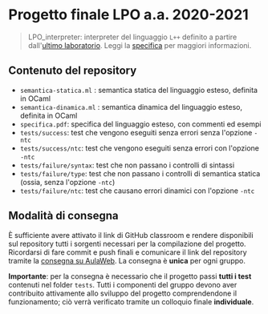 # Progetto finale LPO a.a. 2020-2021

> LPO_interpreter: interpreter del linguaggio `L++` definito a partire dall'[ultimo laboratorio](../lab11-2021-05-14).
> Leggi la [specifica](specifica.pdf) per maggiori informazioni.

## Contenuto del repository

* `semantica-statica.ml` : semantica statica del linguaggio esteso, definita in OCaml
* `semantica-dinamica.ml` : semantica dinamica del linguaggio esteso, definita in OCaml
* `specifica.pdf`: specifica del linguaggio esteso, con commenti ed esempi
* `tests/success`: test che vengono eseguiti senza errori senza l'opzione `-ntc`
* `tests/success/ntc`: test che vengono eseguiti senza errori con l'opzione `-ntc`
* `tests/failure/syntax`: test che non passano i controlli di sintassi 
* `tests/failure/type`: test che non passano i controlli di semantica statica (ossia, senza l'opzione `-ntc`)
* `tests/failure/ntc`: test che causano errori dinamici con l'opzione `-ntc`

## Modalità di consegna

È sufficiente avere attivato il link di GitHub classroom e rendere disponibili sul repository tutti i sorgenti necessari
per la compilazione del progetto. Ricordarsi di fare commit e push finali e comunicare il link
del repository tramite la [consegna su AulaWeb](https://2020.aulaweb.unige.it/mod/assign/view.php?id=21834). 
La consegna è **unica** per ogni gruppo.

**Importante**: per la consegna è necessario che il progetto passi **tutti i test** contenuti nel folder `tests`.
Tutti i componenti del gruppo devono aver contribuito attivamente allo sviluppo del progetto comprendendone il funzionamento;
ciò verrà verificato tramite un colloquio finale **individuale**.
